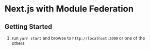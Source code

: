 # Next.js with Module Federation

## Getting Started

1. run `yarn start` and browse to `http://localhost:3000` or one of the others
